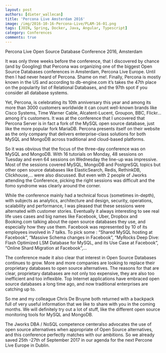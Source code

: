```yaml
---
layout: post
authors: [dieter_wallecan]
title: 'Percona Live Amsterdam 2016'
image: /img/2016-10-16-Percona-Live/PLAM-16-01.png
tags: [JOIN, Spring, Docker, Java, Angular, Typescript]
category: Conferences
comments: true
---
```


Percona Live Open Source Database Conference 2016, Amsterdam

It was only three weeks before the conference, that I discovered by chance (and by Googling) that Percona was organizing one of the biggest Open Source Databases conferences in Amsterdam, Percona Live Europe.  Until then I had never heard of Percona.  Shame on me!. Finally, Percona is mostly known in the US and according to db-engine.com it’s takes the 47th  place on the popularity list of Relational Databases, and the 97th spot if you consider all database systems. 

Yet, Percona, is celebrating its 10th anniversary this year and among its more than 3000 customers worldwide it can count well-known brands like Cisco Systems, Time Warner Cable, Alcatent-Lucent, Groupon, BBC, Flickr... among  it's customers. It was at the conference that I uncovered that Percona Server is in fact a fork of the MySQL open source database, just like the more popular fork MariaDB. Percona presents itself on their website as the only company that delivers enterprise-class solutions for both MySQL and MongoDB across traditional and cloud-based platforms. 

So it was obvious that the focus of the three-day conference was on MySQL and MongoDB.  With 16 tutorials on Monday, 48 sessions on Tuesday and even 64 sessions on Wednesday the line-up was impressive. Most of the sessions covered MySQL, MongoDB and PostgreSQL topics but other open source databases like ElasticSearch, Redis, RethinkDB, Clickhouse,… were also discussed. But even with 2 people of Jworks attending the Conference, picking the right sessions was difficult and the fomo syndrome was clearly around the corner. 


While the conference mainly had a technical focus (sometimes in-depth), with subjects as analytics, architecture and design, security, operations, scalability and performance, I was pleased that these sessions were alternated with customer stories. Eventually it always interesting to see real life uses cases and big names like Facebook, Uber, Dropbox and Booking.com talking about the open source databases they use, and especially how they use them. Facebook was represented by 10 of its employees involved in 7 talks. To pick some : “Shared MySQL hosting at Facebook”, “Massive Schema changes in Facebook”, “MyRocks Deep Dive: Flash Optimized LSM Database for MySQL, and its Use Case at Facebook”, “Online Shard Migration at Facebook”,…

The conference made it also clear that interest in Open Source Databases continues to grow. More and more companies are looking to replace their proprietary databases to open source alternatives. The reasons for that are clear, proprietary databases are not only too expensive, they are also too inefficient and too inflexible. Top Internet applications have embraced open source databases a long time ago, and now traditional enterprises are catching up to.

So me and my colleague Chris De Bruyne both returned with a backpack full of very useful information that we like to share with you in the coming months. We will definitely try out a lot of stuff, like the different open source monitoring tools for MySQL and MongoDB. 

The Jworks DBA / NoSQL competence centeralso advocates the use of open source alternatives when appropriate of Open Source alternatives, and this conference perfectly matches with our ambitions. So we already saved 25th -27th of September 2017 in our agenda for the next Percone Live Europe in Dublin.
 







